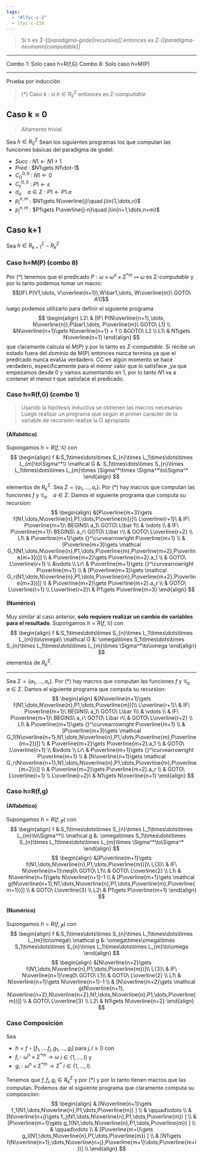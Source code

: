 ```yaml
---
tags:
  - "#lfyc-c-I"
  - lfyc-c-IIX
---
```

> Si h es $\Sigma$*-[[paradigma-godel|recursiva]]* entonces es $\Sigma$*-[[paradigma-neumann|computable]]*

---
Combo 1: Solo caso h=R(f,G)
Combo 8: Solo caso h=M(P)

---
Prueba por inducción 
> (\*) Caso k : si $h\in R^\Sigma_k$ entonces es $\Sigma$*-computable*

## Caso k = 0
> Altamente trivial

 Sea $h\in R^\Sigma_0$
 Sean los siguientes programas los que computan las funciones básicas del paradigma de godel:
- $Succ$ : $N1\gets N1+1$
- $Pred$ : $N1\gets N1\dot-1$
- $C_0^{0,0}$ : $N1\gets 0$
- $C_\epsilon^{0,0}$ : $P1\gets\varepsilon$
- $d_a\quad a\in\Sigma$ : $P1\gets P1.a$
- $p_j^{n,m}$ : $N1\gets N\overline{j}\quad j\in{1,\dots,n}$
- $p_j^{n,m}$ : $P1\gets P\overline{j-n}\quad j\in{n+1,\dots,n+m}$
## Caso k+1
Sea $h\in R^\Sigma_{k+1} - R^\Sigma_k$
### Caso h=M(P) (combo 8)
Por (\*) tenemos que el predicado $P:\omega\times\omega^n\times\Sigma^{*m}\mapsto\omega$ es $\Sigma$*-computable* y por lo tanto podemos tomar un macro:
$$[IF\ P(V1,\dots, V\overline{n+1}),W\bar1,\dots, W\overline{m}\ GOTO\ A1]$$
luego podemos utilizarlo para definir el siguiente programa
$$
\begin{align}
L2\ & [IF\ P(N\overline{n+1},\dots, N\overline{n}),P\bar1,\dots, P\overline{m}\ GOTO\ L1] \\
&N\overline{n+1}\gets N\overline{n+1} + 1 \\
&GOTO\ L2 \\
L1\ & N1\gets N\overline{n+1}
\end{align}
$$
que claramente calcula el $M(P)$ y por lo tanto es $\Sigma$*-computable*.
Si recibe un estado fuera del dominio de M(P) entonces nunca termina ya que el predicado nunca evalúa verdadero. 
CC en algún momento se hace verdadero, específicamente para el menor valor que lo satisface ,ya que empezamos desde 0 y vamos aumentando en 1, por lo tanto $N1$ va a contener el menor t que satisface el predicado.
### Caso h=R(f,G) (combo 1)
> Usando la hipótesis inductiva se obtienen las macros necesarias
> Luego realizar un programa que según el primer caracter de la variable de recursión realize la G apropiada  
#### (Alfabético)
Supongamos $h=R(f,\mathcal G)$ con
$$
\begin{align}
f &:S_1\times\dots\times S_{n}\times L_1\times\dots\times L_{m}\to\Sigma^*\\
\mathcal G &: S_1\times\dots\times S_{n}\times L_1\times\dots\times L_{m}\times \Sigma^*\times \Sigma^*\to\Sigma^*
\end{align}
$$
elementos de $R^\Sigma_k$. Sea $\Sigma=\{a_1,\dots,a_r\}$. Por (\*) hay macros que computan las funciones $f$ y $\mathcal G_a\quad a\in\Sigma$. 
Damos el siguiente programa que computa su recursion:
$$
\begin{align}
&[P\overline{m+3}\gets f(N1,\dots,N\overline{n},P1,\dots,P\overline{m})]\\
L\overline{r+1}\ & IF\ P\overline{m+1}\ BEGINS\ a_1\ GOTO\ L\bar 1\\
& \vdots \\
& IF\ P\overline{m+1}\ BEGINS\ a_r\ GOTO\ L\bar r\\
& GOTO\ L\overline{r+2} \\
L1\ & P\overline{m+1}\gets {}^\curvearrowright P\overline{m+1} \\
& [P\overline{m+3}\gets \mathcal G_1(N1,\dots,N\overline{n},P1,\dots,P\overline{m},P\overline{m+2},P\overline{m+3})]] \\
& P\overline{m+2}\gets P\overline{m+2}.a_1 \\
& GOTO\ L\overline{r+1} \\
&\vdots \\
Lr\ & P\overline{m+1}\gets {}^\curvearrowright P\overline{m+1} \\
& [P\overline{m+3}\gets \mathcal G_r(N1,\dots,N\overline{n},P1,\dots,P\overline{m},P\overline{m+2},P\overline{m+3})]] \\
& P\overline{m+2}\gets P\overline{m+2}.a_r \\
& GOTO\ L\overline{r+1} \\
L\overline{r+2}\ & P1\gets P\overline{m+3}
\end{align}
$$
#### (Numérico)
Muy similar al caso anterior, **solo requiere realizar un cambio de variables para el resultado**.
Supongamos $h=R(f,\mathcal G)$ con
$$
\begin{align}
f &:S_1\times\dots\times S_{n}\times L_1\times\dots\times L_{m}\to\omega\\
\mathcal G &: \omega\times S_1\times\dots\times S_{n}\times L_1\times\dots\times L_{m}\times \Sigma^*\to\omega
\end{align}
$$
elementos de $R^\Sigma_k$. 

---
Sea $\Sigma=\{a_1,\dots,a_r\}$. Por (\*) hay macros que computan las funciones $f$ y $\mathcal G_a\quad a\in\Sigma$. 
Damos el siguiente programa que computa su recursion:
$$
\begin{align}
&[N\overline{n+1}\gets f(N1,\dots,N\overline{n},P1,\dots,P\overline{m})]\\
L\overline{r+1}\ & IF\ P\overline{m+1}\ BEGINS\ a_1\ GOTO\ L\bar 1\\
& \vdots \\
& IF\ P\overline{m+1}\ BEGINS\ a_r\ GOTO\ L\bar r\\
& GOTO\ L\overline{r+2} \\
L1\ & P\overline{m+1}\gets {}^\curvearrowright P\overline{m+1} \\
& [P\overline{m+3}\gets \mathcal G_1(N\overline{n+1},N1,\dots,N\overline{n},P1,\dots,P\overline{m},P\overline{m+2})]] \\
& P\overline{m+2}\gets P\overline{m+2}.a_1 \\
& GOTO\ L\overline{r+1} \\
&\vdots \\
Lr\ & P\overline{m+1}\gets {}^\curvearrowright P\overline{m+1} \\
& [N\overline{n+1}\gets \mathcal G_r(N\overline{n+1},N1,\dots,N\overline{n},P1,\dots,P\overline{m},P\overline{m+2})]] \\
& P\overline{m+2}\gets P\overline{m+2}.a_r \\
& GOTO\ L\overline{r+1} \\
L\overline{r+2}\ & N1\gets N\overline{n+1}
\end{align}
$$
### Caso h=R(f,g) 
#### (Alfabético)
Supongamos $h=R(f,\mathcal g)$ con
$$
\begin{align}
f &:S_1\times\dots\times S_{n}\times L_1\times\dots\times L_{m}\to\Sigma^*\\
\mathcal g &: \omega\times S_1\times\dots\times S_{n}\times L_1\times\dots\times L_{m}\times \Sigma^*\to\Sigma^*
\end{align}
$$
$$
\begin{align}
&[P\overline{m+1}\gets f(N1,\dots,N\overline{n},P1,\dots,P\overline{m})]\\
L{3}\ & IF\ N\overline{n+1}\neq0\ GOTO\ L1\\
& GOTO\ L\overline{2} \\
L1\ & N\overline{n+1}\gets N\overline{n+1}-1 \\
& [P\overline{m+1}\gets \mathcal g(N\overline{n+1},N1,\dots,N\overline{n},P1,\dots,P\overline{m},P\overline{m+1})]] \\
& GOTO\ L\overline{3} \\
L2\ & P1\gets P\overline{m+1}
\end{align}
$$
#### (Numérico)
Supongamos $h=R(f,\mathcal g)$ con
$$
\begin{align}
f &:S_1\times\dots\times S_{n}\times L_1\times\dots\times L_{m}\to\omega\\
\mathcal g &: \omega\times\omega\times S_1\times\dots\times S_{n}\times L_1\times\dots\times L_{m}\to\omega
\end{align}
$$
$$
\begin{align}
&[N\overline{n+2}\gets f(N1,\dots,N\overline{n},P1,\dots,P\overline{m})]\\
L{3}\ & IF\ N\overline{n+1}\neq0\ GOTO\ L1\\
& GOTO\ L\overline{2} \\
L1\ & N\overline{n+1}\gets N\overline{n+1}-1 \\
& [N\overline{m+2}\gets \mathcal g(N\overline{n+1}, N\overline{n+2},N\overline{n+2},N1,\dots,N\overline{n},P1,\dots,P\overline{m})]] \\
& GOTO\ L\overline{3} \\
L2\ & N1\gets N\overline{n+2}
\end{align}
$$
### Caso Composición
Sea
- $h=f\circ[f_1,\dots.f_j,g_1,\dots,g_l]$ para $j,l\ge 0$ con
- $f_i:\omega^n\times\Sigma^{*m}\to\omega$ $i\in\{1,\dots,l\}$ y
- $g_i:\omega^n\times\Sigma^{*m}\to\Sigma^*$ $i\in\{1,\dots,l\}$. 

 Tenemos que $f, f_i, g_i\in R_k^\Sigma$ y por (\*) y por lo tanto tienen macros que las computan.
 Podemos dar el siguiente programa que claramente computa su composición:
$$
\begin{align}
& [N\overline{n+1}\gets f_1(N1,\dots,N\overline{n},P1,\dots,P\overline{m}) ] \\
& \qquad\vdots \\
& [N\overline{n+j}\gets f_j(N1,\dots,N\overline{n},P1,\dots,P\overline{m}) ] \\
& [P\overline{m+1}\gets g_1(N1,\dots,N\overline{n},P1,\dots,P\overline{m}) ] \\
& \qquad\vdots \\
& [P\overline{m+l}\gets g_l(N1,\dots,N\overline{n},P1,\dots,P\overline{m}) ] \\
& [N1\gets f(N\overline{n+1},\dots,N\overline{n+j},P\overline{m+1}\dots,P\overline{m+l})] \\
\end{align}
$$
